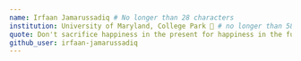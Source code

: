 ```yaml
---
name: Irfaan Jamarussadiq # No longer than 28 characters
institution: University of Maryland, College Park 🚩 # no longer than 58 characters
quote: Don't sacrifice happiness in the present for happiness in the future that will never come. # no longer than 100 characters, avoid using quotes(") to guarantee the format remains the same.
github_user: irfaan-jamarussadiq
---
```

